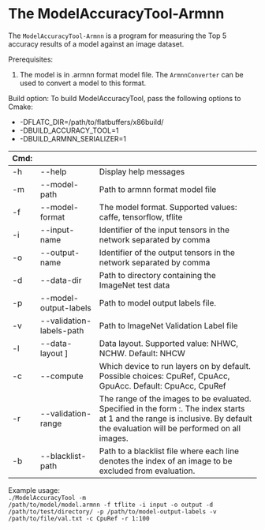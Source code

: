 # The ModelAccuracyTool-Armnn

The `ModelAccuracyTool-Armnn` is a program for measuring the Top 5 accuracy results of a model against an image dataset.

Prerequisites:
1. The model is in .armnn format model file. The `ArmnnConverter` can be used to convert a model to this format.

Build option:
To build ModelAccuracyTool, pass the following options to Cmake:
* -DFLATC_DIR=/path/to/flatbuffers/x86build/
* -DBUILD_ACCURACY_TOOL=1
* -DBUILD_ARMNN_SERIALIZER=1

|Cmd:|||
| ---|---|---|
| -h | --help                   | Display help messages |
| -m | --model-path             | Path to armnn format model file |
| -f | --model-format           | The model format. Supported values: caffe, tensorflow, tflite |
| -i | --input-name             | Identifier of the input tensors in the network separated by comma |
| -o | --output-name            | Identifier of the output tensors in the network separated by comma |
| -d | --data-dir               | Path to directory containing the ImageNet test data |
| -p | --model-output-labels    | Path to model output labels file.
| -v | --validation-labels-path | Path to ImageNet Validation Label file
| -l | --data-layout ]          | Data layout. Supported value: NHWC, NCHW. Default: NHCW
| -c | --compute                | Which device to run layers on by default. Possible choices: CpuRef, CpuAcc, GpuAcc. Default: CpuAcc, CpuRef |
| -r | --validation-range       | The range of the images to be evaluated. Specified in the form <begin index>:<end index>. The index starts at 1 and the range is inclusive. By default the evaluation will be performed on all images. |
| -b | --blacklist-path         | Path to a blacklist file where each line denotes the index of an image to be excluded from evaluation. |

Example usage: <br>
<code>./ModelAccuracyTool -m /path/to/model/model.armnn -f tflite -i input -o output -d /path/to/test/directory/ -p /path/to/model-output-labels -v /path/to/file/val.txt -c CpuRef -r 1:100</code>